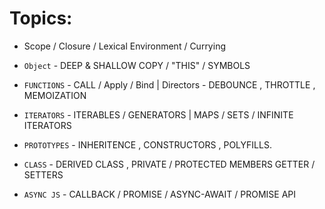 # Topics:

- Scope / Closure / Lexical Environment / Currying

- `Object` - DEEP & SHALLOW COPY / "THIS" / SYMBOLS

- `FUNCTIONS` - CALL / Apply / Bind  |  Directors - DEBOUNCE , THROTTLE , MEMOIZATION  

- `ITERATORS` - ITERABLES / GENERATORS | MAPS / SETS / INFINITE ITERATORS

- `PROTOTYPES` - INHERITENCE , CONSTRUCTORS , POLYFILLS.
- `CLASS` - DERIVED CLASS , PRIVATE / PROTECTED MEMBERS GETTER / SETTERS
- `ASYNC JS` - CALLBACK / PROMISE / ASYNC-AWAIT / PROMISE API